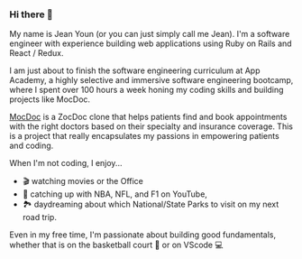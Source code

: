 ### Hi there 👋

My name is Jean Youn (or you can just simply call me Jean). I'm a software engineer with experience building web applications using Ruby on Rails and React / Redux. 

I am just about to finish the software engineering curriculum at App Academy, a highly selective and immersive software engineering bootcamp, where I spent over 100 hours a week honing my coding skills and building projects like MocDoc. 

[MocDoc](http://mocdoc.herokuapp.com/) is a ZocDoc clone that helps patients find and book appointments with the right doctors based on their specialty and insurance coverage. This is a project that really encapsulates my passions in empowering patients and coding. 

When I'm not coding, I enjoy... 
- 🎬 watching movies or the Office
- 👀 catching up with NBA, NFL, and F1 on YouTube, 
- 🏞️ daydreaming about which National/State Parks to visit on my next road trip. 

Even in my free time, I'm passionate about building good fundamentals, whether that is on the basketball court 🏀 or on VScode 💻

<!--
**jyl625/jyl625** is a ✨ _special_ ✨ repository because its `README.md` (this file) appears on your GitHub profile.

Here are some ideas to get you started:

- 🔭 I’m currently working on ...
- 🌱 I’m currently learning ...
- 👯 I’m looking to collaborate on ...
- 🤔 I’m looking for help with ...
- 💬 Ask me about ...
- 📫 How to reach me: ...
- 😄 Pronouns: ...
- ⚡ Fun fact: ...
-->
